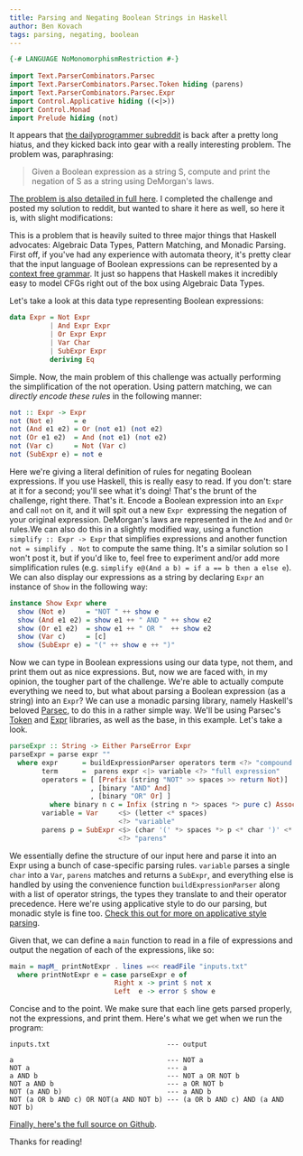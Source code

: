 ```yaml
---
title: Parsing and Negating Boolean Strings in Haskell
author: Ben Kovach
tags: parsing, negating, boolean
---
```


```haskell
{-# LANGUAGE NoMonomorphismRestriction #-}
 
import Text.ParserCombinators.Parsec
import Text.ParserCombinators.Parsec.Token hiding (parens)
import Text.ParserCombinators.Parsec.Expr
import Control.Applicative hiding ((<|>))
import Control.Monad
import Prelude hiding (not)
```

It appears that [the dailyprogrammer
subreddit](http://www.reddit.com/r/dailyprogrammer/) is back after a
pretty long hiatus, and they kicked back into gear with a really
interesting problem. The problem was, paraphrasing:

> Given a Boolean expression as a string S, compute and print the
> negation of S as a string using DeMorgan's laws.

[The problem is also detailed in full
here](http://www.reddit.com/r/dailyprogrammer/comments/1qira9/111213_challenge_135_intermediate_de_morgans_law/).
I completed the challenge and posted my solution to reddit, but wanted
to share it here as well, so here it is, with slight modifications: 

This
is a problem that is heavily suited to three major things that Haskell
advocates: Algebraic Data Types, Pattern Matching, and Monadic Parsing.
First off, if you've had any experience with automata theory, it's
pretty clear that the input language of Boolean expressions can be
represented by a [context free
grammar](http://en.wikipedia.org/wiki/Context-free_grammar). It just so
happens that Haskell makes it incredibly easy to model CFGs right out of
the box using Algebraic Data Types. 

Let's take a look at this data type
representing Boolean expressions:

```haskell
data Expr = Not Expr 
          | And Expr Expr 
          | Or Expr Expr 
          | Var Char 
          | SubExpr Expr 
          deriving Eq
```

Simple. Now, the main problem of this challenge was actually performing
the simplification of the not operation. Using pattern matching, we can
*directly encode these rules* in the following manner:

```haskell
not :: Expr -> Expr
not (Not e)     = e
not (And e1 e2) = Or (not e1) (not e2)
not (Or e1 e2)  = And (not e1) (not e2)
not (Var c)     = Not (Var c)
not (SubExpr e) = not e
```

Here we're giving a literal definition of rules for negating Boolean
expressions. If you use Haskell, this is really easy to read. If you
don't: stare at it for a second; you'll see what it's doing! That's the
brunt of the challenge, right there. That's it. Encode a Boolean
expression into an `Expr` and call `not` on it, and it will spit out a
new `Expr `expressing the negation of your original expression.
DeMorgan's laws are represented in the `And` and `Or` rules.We can also
do this in a slightly modified way, using a function `simplify :: Expr
-> Expr` that simplifies expressions and another function `not = simplify
. Not` to compute the same thing. It's a similar solution so I won't
post it, but if you'd like to, feel free to experiment and/or add more
simplification rules (e.g. `simplify e@(And a b) = if a == b then a else
e`). We can also display our expressions as a string by declaring `Expr` an
instance of `Show` in the following way:

```haskell
instance Show Expr where
  show (Not e)     = "NOT " ++ show e
  show (And e1 e2) = show e1 ++ " AND " ++ show e2
  show (Or e1 e2)  = show e1 ++ " OR "  ++ show e2
  show (Var c)     = [c]
  show (SubExpr e) = "(" ++ show e ++ ")"
```

Now we can type in Boolean expressions using our data type, not them,
and print them out as nice expressions. But, now we are faced with, in
my opinion, the tougher part of the challenge. We're able to actually
compute everything we need to, but what about parsing a Boolean
expression (as a string) into an `Expr`? We can use a monadic parsing
library, namely Haskell's beloved
[Parsec](http://www.haskell.org/haskellwiki/Parsec), to do this in a
rather simple way. We'll be using Parsec's
[Token](http://hackage.haskell.org/package/parsec-3.0.0/docs/Text-Parsec-Token.html)
and
[Expr](http://hackage.haskell.org/package/parsec-3.0.0/docs/Text-Parsec-Expr.html)
libraries, as well as the base, in this example. Let's take a look.

```haskell
parseExpr :: String -> Either ParseError Expr
parseExpr = parse expr ""
  where expr      = buildExpressionParser operators term <?> "compound expression"
        term      =  parens expr <|> variable <?> "full expression"
        operators = [ [Prefix (string "NOT" >> spaces >> return Not)]
                    , [binary "AND" And]
                    , [binary "OR" Or] ]
          where binary n c = Infix (string n *> spaces *> pure c) AssocLeft
        variable = Var     <$> (letter <* spaces)                              
                           <?> "variable"
        parens p = SubExpr <$> (char '(' *> spaces *> p <* char ')' <* spaces) 
                           <?> "parens"
```

We essentially define the structure of our input here and parse it into
an Expr using a bunch of case-specific parsing rules. `variable` parses
a single `char` into a `Var`, `parens` matches and returns a `SubExpr`,
and everything else is handled by using the convenience function
`buildExpressionParser` along with a list of operator strings, the types
they translate to and their operator precedence. Here we're using
applicative style to do our parsing, but monadic style is fine too.
[Check this out for more on applicative style
parsing](http://www.serpentine.com/blog/2008/02/06/the-basics-of-applicative-functors-put-to-practical-work/).


Given that, we can define a `main` function to read in a file of
expressions and output the negation of each of the expressions, like so:

```haskell
main = mapM_ printNotExpr . lines =<< readFile "inputs.txt"
  where printNotExpr e = case parseExpr e of
                          Right x -> print $ not x
                          Left  e -> error $ show e
```

Concise and to the point. We make sure that each line gets parsed
properly, not the expressions, and print them. Here's what we get when
we run the program:

```
inputs.txt                             --- output

a                                      --- NOT a
NOT a                                  --- a
a AND b                                --- NOT a OR NOT b 
NOT a AND b                            --- a OR NOT b
NOT (a AND b)                          --- a AND b
NOT (a OR b AND c) OR NOT(a AND NOT b) --- (a OR b AND c) AND (a AND NOT b)
```

[Finally, here's the full source on
Github](https://gist.github.com/5outh/7452588#file-demorgan-hs). 

Thanks for reading!